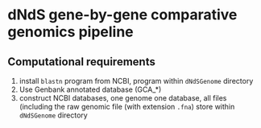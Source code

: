 # dNdS gene-by-gene comparative genomics pipeline

## Computational requirements

1. install ```blastn``` program from NCBI, program within `dNdSGenome` directory
0. Use Genbank annotated database (GCA_*)
0. construct NCBI databases, one genome one database, all files (including the raw genomic file (with extension `.fna`) store within `dNdSGenome` directory
